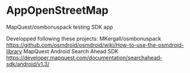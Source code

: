 # AppOpenStreetMap
MapQuest/osmbonuspack testing SDK app

Developped following these projects:
MKergall/osmbonuspack https://github.com/osmdroid/osmdroid/wiki/How-to-use-the-osmdroid-library 
MapQuest Android Search Ahead SDK  https://developer.mapquest.com/documentation/searchahead-sdk/android/v1.3/

